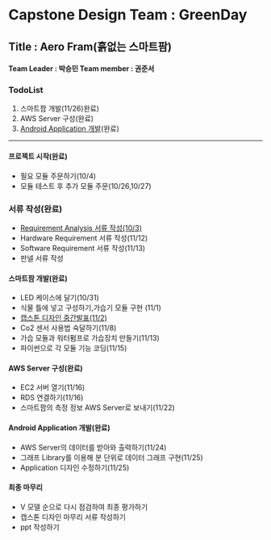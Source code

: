 # Capstone Design Team : GreenDay
## Title : Aero Fram(흙없는 스마트팜)
#### Team Leader : 박승민  Team member : 권준서

### TodoList
1. 스마트팜 개발(11/26)완료)
2. AWS Server 구성(완료)
3. [Android Application 개발](https://github.com/parkkarn/CapstoneApp)(완료)
---
#### 프로젝트 시작(완료)
- 필요 모듈 주문하기(10/4)
- 모듈 테스트 후 추가 모듈 주문(10/26,10/27)

### 서류 작성(완료)
- [Requirement Analysis 서류 작성(10/3)](https://github.com/parkkarn/capstone/blob/main/V%EB%AA%A8%EB%8D%B8.xlsx)
- Hardware Requirement 서류 작성(11/12)
- Software Requirement 서류 작성(11/13)
- 판넬 서류 작성
  
#### 스마트팜 개발(완료)
- LED 케이스에 달기(10/31)
- 식물 틀에 넣고 구성하기,가습기 모듈 구현 (11/1)
- [캡스톤 디자인 중간발표(11/2)](https://github.com/parkkarn/capstone/blob/main/CapstoneDesign_middle_presentation.pptx)
- Co2 센서 사용법 숙달하기(11/8)
- 가습 모듈과 워터펌프로 가습장치 만들기(11/13)
- 파이썬으로 각 모듈 기능 코딩(11/15)

  
#### AWS Server 구성(완료)
- EC2 서버 열기(11/16)
- RDS 연결하기(11/16)
- 스마트팜의 측정 정보 AWS Server로 보내기(11/22)

#### Android Application 개발(완료)
- AWS Server의 데이터를 받아와 출력하기(11/24)
- 그래프 Library를 이용해 분 단위로 데이터 그래프 구현(11/25)
- Application 디자인 수정하기(11/25)

#### 최종 마무리
- V 모델 순으로 다시 점검하여 최종 평가하기
- 캡스톤 디자인 마무리 서류 작성하기
- ppt 작성하기
